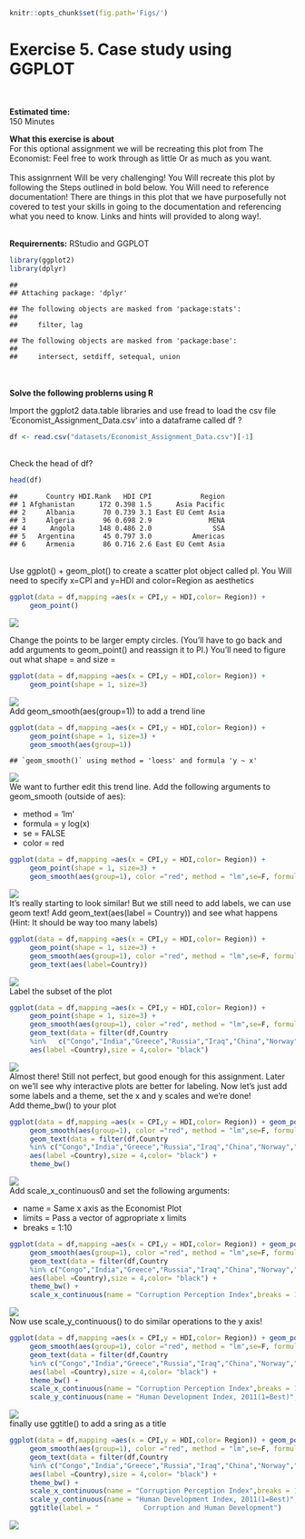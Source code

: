 ``` r
knitr::opts_chunk$set(fig.path='Figs/')
```

Exercise 5. Case study using GGPLOT
===================================

<br>

<b>Estimated time: </b>  
150 Minutes

<b>What this exercise is about</b>  
For this optional assignment we will be recreating this plot from The
Economist: Feel free to work through as little Or as much as you want.  
<br> This assignrnent Will be very challenging! You Will recreate this
plot by following the Steps outlined in bold below. You Will need to
reference documentation! There are things in this plot that we have
purposefully not covered to test your skills in going to the
documentation and referencing what you need to know. Links and hints
will provided to along way!.

<b><br> Requirernents:</b> RStudio and GGPLOT

``` r
library(ggplot2)
library(dplyr)
```

    ## 
    ## Attaching package: 'dplyr'

    ## The following objects are masked from 'package:stats':
    ## 
    ##     filter, lag

    ## The following objects are masked from 'package:base':
    ## 
    ##     intersect, setdiff, setequal, union

<br> <b>  
Solve the following problerns using R </b>

Import the ggplot2 data.table libraries and use fread to load the csv
file ‘Economist\_Assignment\_Data.csv’ into a dataframe called df ?

``` r
df <- read.csv("datasets/Economist_Assignment_Data.csv")[-1]
```

<br> Check the head of df?

``` r
head(df)
```

    ##       Country HDI.Rank   HDI CPI            Region
    ## 1 Afghanistan      172 0.398 1.5      Asia Pacific
    ## 2     Albania       70 0.739 3.1 East EU Cemt Asia
    ## 3     Algeria       96 0.698 2.9              MENA
    ## 4      Angola      148 0.486 2.0               SSA
    ## 5   Argentina       45 0.797 3.0          Americas
    ## 6     Armenia       86 0.716 2.6 East EU Cemt Asia

<br> Use ggplot() + geom\_plot() to create a scatter plot object called
pl. You Will need to specify x=CPl and y=HDI and color=Region as
aesthetics

``` r
ggplot(data = df,mapping =aes(x = CPI,y = HDI,color= Region)) + 
     geom_point()
```

![](Figs/unnamed-chunk-4-1.png) <br>

Change the points to be larger empty circles. (You’ll have to go back
and add arguments to geom\_point() and reassign it to Pl.) You’ll need
to figure out what shape = and size =

``` r
ggplot(data = df,mapping =aes(x = CPI,y = HDI,color= Region)) + 
     geom_point(shape = 1, size=3)
```

![](Figs/unnamed-chunk-5-1.png) <br> Add geom\_smooth(aes(group=1)) to
add a trend line

``` r
ggplot(data = df,mapping =aes(x = CPI,y = HDI,color= Region)) + 
     geom_point(shape = 1, size=3) +
     geom_smooth(aes(group=1))
```

    ## `geom_smooth()` using method = 'loess' and formula 'y ~ x'

![](Figs/unnamed-chunk-6-1.png) <br> We want to further edit this trend
line. Add the following arguments to geom\_smooth (outside of aes):

-   method = ‘lm’
-   formula = y log(x)
-   se = FALSE
-   color = red

``` r
ggplot(data = df,mapping =aes(x = CPI,y = HDI,color= Region)) + 
     geom_point(shape = 1, size=3) +    
     geom_smooth(aes(group=1), color ="red", method = "lm",se=F, formula = y~log(x))
```

![](Figs/unnamed-chunk-7-1.png) <br> It’s really starting to look
similar! But we still need to add labels, we can use geom text! Add
geom\_text(aes(label = Country)) and see what happens (Hint: It should
be way too many labels)

``` r
ggplot(data = df,mapping =aes(x = CPI,y = HDI,color= Region)) + 
     geom_point(shape = 1, size=3) +
     geom_smooth(aes(group=1), color ="red", method = "lm",se=F, formula = y~log(x)) +
     geom_text(aes(label=Country))
```

![](Figs/unnamed-chunk-8-1.png) <br> Label the subset of the plot

``` r
ggplot(data = df,mapping =aes(x = CPI,y = HDI,color= Region)) + 
     geom_point(shape = 1, size=3) +
     geom_smooth(aes(group=1), color ="red", method = "lm",se=F, formula = y~log(x)) +
     geom_text(data = filter(df,Country 
     %in%   c("Congo","India","Greece","Russia","Iraq","China","Norway","France","Argentina","Barbados")),
     aes(label =Country),size = 4,color= "black")
```

![](Figs/unnamed-chunk-9-1.png) <br> Almost there! Still not perfect,
but good enough for this assignment. Later on we’ll see why interactive
plots are better for labeling. Now let’s just add some labels and a
theme, set the x and y scales and we’re done!  
Add theme\_bw() to your plot

``` r
ggplot(data = df,mapping =aes(x = CPI,y = HDI,color= Region)) + geom_point(shape = 1, size=3) +
     geom_smooth(aes(group=1), color ="red", method = "lm",se=F, formula = y~log(x)) +
     geom_text(data = filter(df,Country 
     %in% c("Congo","India","Greece","Russia","Iraq","China","Norway","France","Argentina","Barbados")),
     aes(label =Country),size = 4,color= "black") +
     theme_bw()
```

![](Figs/unnamed-chunk-10-1.png) <br> Add scale\_x\_continuous0 and set
the following arguments:

-   name = Same x axis as the Economist Plot
-   limits = Pass a vector of agpropriate x limits
-   breaks = 1:10

``` r
ggplot(data = df,mapping =aes(x = CPI,y = HDI,color= Region)) + geom_point(shape = 1, size=3) +
     geom_smooth(aes(group=1), color ="red", method = "lm",se=F, formula = y~log(x)) +
     geom_text(data = filter(df,Country 
     %in% c("Congo","India","Greece","Russia","Iraq","China","Norway","France","Argentina","Barbados")),            
     aes(label =Country),size = 4,color= "black") +
     theme_bw() + 
     scale_x_continuous(name = "Corruption Perception Index",breaks = 1:10)
```

![](Figs/unnamed-chunk-11-1.png) <br> Now use scale\_y\_continuous() to
do similar operations to the y axis!

``` r
ggplot(data = df,mapping =aes(x = CPI,y = HDI,color= Region)) + geom_point(shape = 1, size=3) +
     geom_smooth(aes(group=1), color ="red", method = "lm",se=F, formula = y~log(x)) +
     geom_text(data = filter(df,Country 
     %in% c("Congo","India","Greece","Russia","Iraq","China","Norway","France","Argentina","Barbados")),            
     aes(label =Country),size = 4,color= "black") +
     theme_bw() + 
     scale_x_continuous(name = "Corruption Perception Index",breaks = 1:10) +
     scale_y_continuous(name = "Human Development Index, 2011(1=Best)",limits = c(.2,1))
```

![](Figs/unnamed-chunk-12-1.png) <br> finally use ggtitle() to add a
sring as a title

``` r
ggplot(data = df,mapping =aes(x = CPI,y = HDI,color= Region)) + geom_point(shape = 1, size=3) +
     geom_smooth(aes(group=1), color ="red", method = "lm",se=F, formula = y~log(x)) +
     geom_text(data = filter(df,Country 
     %in% c("Congo","India","Greece","Russia","Iraq","China","Norway","France","Argentina","Barbados")),            
     aes(label =Country),size = 4,color= "black") +
     theme_bw() + 
     scale_x_continuous(name = "Corruption Perception Index",breaks = 1:10) +
     scale_y_continuous(name = "Human Development Index, 2011(1=Best)",limits = c(.2,1)) +
     ggtitle(label = "           Corruption and Human Development")
```

![](Figs/unnamed-chunk-13-1.png) <br>
